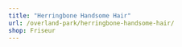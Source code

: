 ```yaml
---
title: "Herringbone Handsome Hair"
url: /overland-park/herringbone-handsome-hair/
shop: Friseur
---
```

